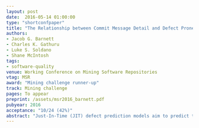 ```yaml
---
layout: post
date:  2016-05-14 01:00:00
type: "shortconfpaper"
title: "The Relationship between Commit Message Detail and Defect Proneness in Java Projects on GitHub"
authors:
- Jacob G. Barnett
- Charles K. Gathuru
- Luke S. Soldano
- Shane McIntosh
tags:
- software-quality
venue: Working Conference on Mining Software Repositories
vtag: MSR
award: "Mining challenge runner-up"
track: Mining challenge
pages: To appear
preprint: /assets/msr2016_barnett.pdf
pubyear: 2016
acceptance: "10/24 (42%)"
abstract: "Just-In-Time (JIT) defect prediction models aim to predict the commits that will introduce defects in the future. Traditionally, JIT defect prediction models are trained using metrics that are primarily derived from aspects of the code change itself (e.g., the size of the change, the author’s prior experience). In addition to the code that is submitted during a commit, authors write commit messages, which describe the commit for archival purposes. It is our position that the level of detail in these commit messages can provide additional explanatory power to JIT defect prediction models. Hence, in this paper, we analyze the relationship between the defect proneness of commits and commit message volume (i.e., the length of the commit message) and commit message content (approximated using spam filtering technology). Through analysis of JIT models that were trained using 342 GitHub repositories, we find that our JIT models outperform random guessing models, achieving AUC and Brier scores that range between 0.63-0.96 and 0.01-0.21, respectively. Furthermore, our metrics that are derived from commit message detail provide a statistically significant boost to the explanatory power to the JIT models in 43%-80% of the studied systems, accounting for up to 72% of the explanatory power. Future JIT studies should consider adding commit message detail metrics."
---
```

